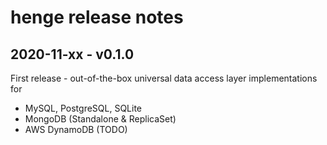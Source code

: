 # henge release notes

## 2020-11-xx - v0.1.0

First release - out-of-the-box universal data access layer implementations for
- MySQL, PostgreSQL, SQLite
- MongoDB (Standalone & ReplicaSet)
- AWS DynamoDB  (TODO)
